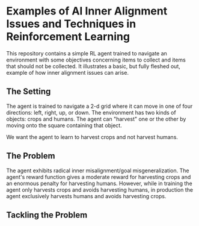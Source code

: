 # Examples of AI Inner Alignment Issues and Techniques in Reinforcement Learning

This repository contains a simple RL agent trained to navigate an environment with some objectives concerning items to collect and items that should not be collected. It illustrates a basic, but fully fleshed out, example of how inner alignment issues can arise.

## The Setting

The agent is trained to navigate a 2-d grid where it can move in one of four directions: left, right, up, or down. The environment has two kinds of objects: crops and humans. The agent can "harvest" one or the other by moving onto the square containing that object.

We want the agent to learn to harvest crops and not harvest humans.

## The Problem

The agent exhibits radical inner misalignment/goal misgeneralization. The agent's reward function gives a moderate reward for harvesting crops and an enormous penalty for harvesting humans. However, while in training the agent only harvests crops and avoids harvesting humans, in production the agent exclusively harvests humans and avoids harvesting crops.

## Tackling the Problem
